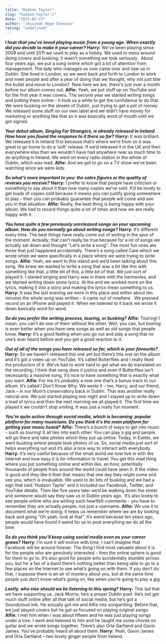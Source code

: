 ```yaml
---
title: "Hudson Taylor"
slug: "hudson-taylor-2"
date: "2015-02-23"
author: "Jessikah Hope Stenson"
rating: "undefined"
---
```


_**I hear that you've loved playing music from a young age. When exactly did you decide to make it your career?**_ **Harry:** We’ve been playing since 2008 and until 2011 we used to play as a hobby. We used to mess around doing covers and busking; it wasn’t something we took seriously.  About four years ago, we put a song online which got a lot of attention from management. The lady who manages us now came over and saw us in Dublin. She lived in London, so we went back and forth to London to work and meet people and after a year of doing that we thought, why not just bite the bullet and move to London?  Now here we are, there's just over a month before our album comes out. **Alfie:** Yeah, we put stuff up on YouTube and for the first year it was covers. The second year we started writing songs and putting them online – it took us a while to get the confidence to do that. We were busking on the streets of Dublin, just trying to get a pot of money. We released some stuff on our own label and we didn’t have money for marketing or anything like that so it was basically word of mouth until we got signed.

_**Your debut album, Singing For Strangers, is already released in Ireland. How have you found the response to it there so far?**_ **Harry:** It was brilliant. We released it in Ireland first because that’s where we’re from so it was great to go home to do a ‘soft’ release. If we’d released it in the UK and then everywhere else then we wouldn’t have had anywhere near as much time to do anything in Ireland. We went on every radio station in the whole of Dublin, which was mad. **Alfie:** And we got to go on a TV show we’ve been watching since we were kids.

_**So what’s more important to you: the sales figures or the quality of reviews you receive?**_ **Harry:** I prefer to know that people have criticism or something to say about it than how many copies we've sold. It’d be lovely to get loads of copies sold because it means you can justify going somewhere to play - then you can probably guarantee that people will come and see you in that situation. **Alfie:** Really, the best thing is being happy with your album. We had to record things quite a lot of times and now we are really happy with it.

_**You have quite a few previously unreleased songs on your upcoming album. How do you normally go about writing songs?**_ **Harry:** It’s different every time. The best things have really come out of writing in the spur of the moment. Actually, that can’t really be true because for a lot of songs we actually sat down and thought "Let’s write a song". The most fun ones are those that just happened accidentally. There’s a song called Care which we wrote when we were specifically in a place where we were trying to write songs. **Alfie:** Yeah, we went to this island and we’d been talking about this song. We knew we wanted to write a song that was a bit like this with something like that, a little bit of this, a little bit of that. We just sort of played it. I started singing and Harry was in there with the harmonies, and we started writing down some lyrics. At the end we worked more on the lyrics, making it into a story and making the lyrics mean something to us. **Harry:** It was the last evening we were in this place and within about ten minutes the whole song was written - it came out of nowhere.  We pressed record on an iPhone and played it. When we listened to it back we wrote it down basically word for word.

_**So do you prefer the writing process, touring, or busking?**_ **Alfie:** Touring! I mean, you can’t do one of them without the other. Well, you can, but touring is even better when you have new songs as well as old songs that people know. **Harry:** It’s a good feeling when you go out and play a song that no one’s ever heard before and you get a good reaction to it.

_**Out of all of the songs you have released so far, which is your favourite?**_ **Harry:** So we haven’t released this one yet but there’s this one on the album and it’s got a video up on YouTube. It’s called Butterflies and I really liked the production of it. We’ve had to work hard to get what we do translated on the recording. I think that song does it justice and even if Butterflies isn’t necessarily a massive song, it’s nice to have something that is exactly what you want. **Alfie:** For me it’s probably a new one that’s a bonus track to our album. It’s called I Don’t Know Why. We wrote it – me, Harry, and our friend, Jack – in our Mum’s conservatory back in Dublin. That was another really natural one. We just started playing one night and I stayed up to write down a load of lyrics and then the next morning we all played it. The first time we played it we couldn’t stop smiling. It was just a really fun moment.

_**You’re quite active through social media, which is becoming  popular platform for many musicians. Do you think it’s the main platform for getting your music heard?**_ **Alfie:** There’s a bunch of ways to get into music – such as touring! It all ties into each other. You can play a gig and people will go there and take photos which they put up online. Today, in Exeter, we went busking where people took photos of us. So, social media just sort of helps everything out and it’s also a nice way to interact with everybody. **Harry:** It’s very useful because of the small world we now live in with the Internet and how easy it is for information to travel. You get this mad thing where you put something online and within like, an hour, potentially thousands of people from around the world could have seen it. If the video is good and they like it then that means that one day they might come and see you, which is invaluable. We used to do lots of busking and we had a sign that said 'Hudson Taylor' and it included our Facebook, Twitter, and YouTube details. Then like five years later we’d be walking down the street and someone would say they saw us in Dublin years ago.  It’s also lovely to see people online who are writing such heartfelt comments – you have to remember they are actually people, not just a username. **Alfie:** We use it to document what we’re doing; it helps us remember where we are by looking back and going "Oh yeah, look at that". It’s weird because ten years ago, people would have found it weird for us to post everything we do all the time.

_**So do you think you’ll keep using social media even as your career grows?**_ **Harry:** I’m sure it will evolve with time, I can’t imagine that Facebook will be around forever. The thing I find most valuable about it is for the people who are genuinely interested - then the online sphere is good for them to go to. It’s also good for people who accidentally stumble across you, but for a fan of a band there’s nothing better than being able to go to a few places on the Internet to see what’s going on with them. If you don’t do that, I suppose there is an air of mystery about you, but at the same time people just don’t know what’s going on, like when you’re going to play a gig.

_**Lastly, who else should we be listening to this spring?**_ **Harry:** This lad that we have supporting us, Jack Morris; he’s a proper Dublin poet. He’s not got much stuff online after all that talk of social media, but he’s got a Soundcloud link. He actually got me and Alfie into songwriting. Before that, we just played covers but he got us focused on playing original songs. **Alfie:** I met him when I was about fifteen and he was just playing songs under a tree. I went and listened to him and he taught me some chords on guitar and we wrote songs together. There’s also Orla Gartland and Gavin James. You’ve probably heard all about them. **Harry:** Yeah, Gavin James and Orla Gartland – two lovely ginger people from Ireland.
